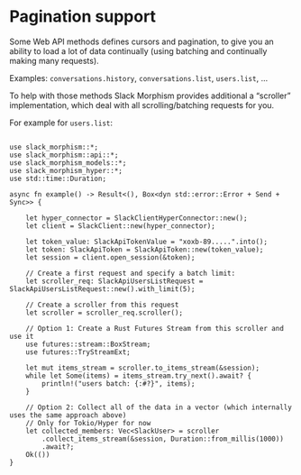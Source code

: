 # Pagination support
Some Web API methods defines cursors and pagination, to give you an ability to load a lot of data continually
(using batching and continually making many requests).

Examples: `conversations.history`, `conversations.list`, `users.list`, ...

To help with those methods Slack Morphism provides additional a “scroller” implementation,
which deal with all scrolling/batching requests for you.

For example for `users.list`:

```rust,noplaypen

use slack_morphism::*;
use slack_morphism::api::*;
use slack_morphism_models::*;
use slack_morphism_hyper::*;
use std::time::Duration;

async fn example() -> Result<(), Box<dyn std::error::Error + Send + Sync>> {

    let hyper_connector = SlackClientHyperConnector::new();
    let client = SlackClient::new(hyper_connector);
    
    let token_value: SlackApiTokenValue = "xoxb-89.....".into();
    let token: SlackApiToken = SlackApiToken::new(token_value);
    let session = client.open_session(&token);
    
    // Create a first request and specify a batch limit:
    let scroller_req: SlackApiUsersListRequest = SlackApiUsersListRequest::new().with_limit(5);
    
    // Create a scroller from this request
    let scroller = scroller_req.scroller();
    
    // Option 1: Create a Rust Futures Stream from this scroller and use it
    use futures::stream::BoxStream;
    use futures::TryStreamExt;
    
    let mut items_stream = scroller.to_items_stream(&session);
    while let Some(items) = items_stream.try_next().await? {
        println!("users batch: {:#?}", items);
    }
    
    // Option 2: Collect all of the data in a vector (which internally uses the same approach above)
    // Only for Tokio/Hyper for now
    let collected_members: Vec<SlackUser> = scroller
        .collect_items_stream(&session, Duration::from_millis(1000))
        .await?;
    Ok(())
}

```
